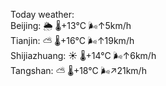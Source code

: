 Today weather:  
Beijing: 🌦   🌡️+13°C 🌬️↑5km/h  
Tianjin: ⛅️  🌡️+16°C 🌬️↑19km/h  
Shijiazhuang: ☀️   🌡️+14°C 🌬️↑6km/h  
Tangshan: ⛅️  🌡️+18°C 🌬️↗21km/h  

